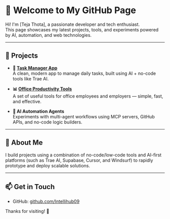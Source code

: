 # 👋 Welcome to My GitHub Page

Hi! I'm [Teja Thota], a passionate developer and tech enthusiast.  
This page showcases my latest projects, tools, and experiments powered by AI, automation, and web technologies.

---

## 🔧 Projects

- **🔗 [Task Manager App](#)**  
  A clean, modern app to manage daily tasks, built using AI + no-code tools like Trae AI.

- **📊 [Office Productivity Tools](#)**  
  A set of useful tools for office employees and employers — simple, fast, and effective.

- **🤖 AI Automation Agents**  
  Experiments with multi-agent workflows using MCP servers, GitHub APIs, and no-code logic builders.

---

## 🚀 About Me

I build projects using a combination of no-code/low-code tools and AI-first platforms (such as Trae AI, Supabase, Cursor, and Windsurf) to rapidly prototype and deploy scalable solutions.

---

## 📫 Get in Touch

- GitHub: [github.com/Intellihub09](https://github.com/Intellihub09)

Thanks for visiting! 🚀

